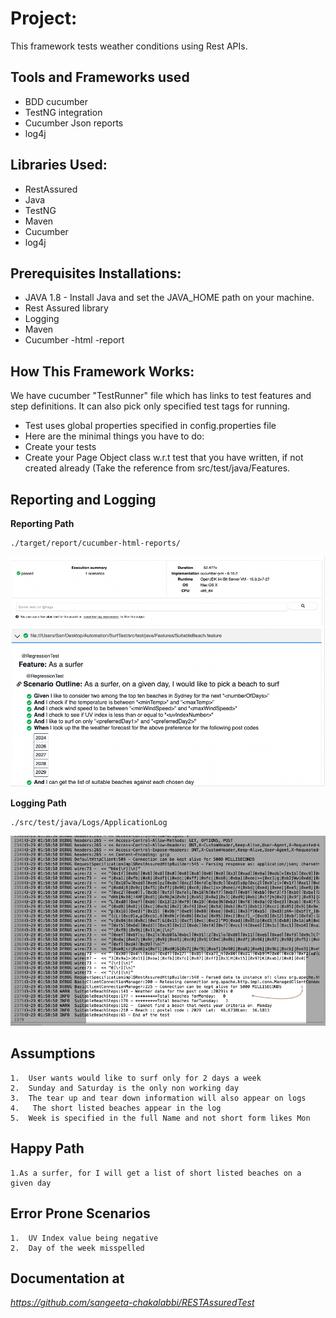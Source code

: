 # Project:
This framework tests weather conditions using Rest APIs.

## Tools and Frameworks used

* BDD cucumber
* TestNG integration
* Cucumber Json reports
* log4j 

## Libraries Used:

* RestAssured
* Java
* TestNG 
* Maven
* Cucumber
* log4j


## Prerequisites Installations:

* JAVA 1.8 - Install Java and set the JAVA_HOME path on your machine.
* Rest Assured library
* Logging
* Maven
* Cucumber -html -report


## How This Framework Works:

We have cucumber "TestRunner" file which has links to test features and step definitions.
It can also pick only specified test tags for running.
* Test uses global properties specified in config.properties file
* Here are the minimal things you have to do:
* Create your tests
* Create your Page Object class w.r.t test that you have written, if not created already (Take the reference from src/test/java/Features.



## Reporting and Logging
**Reporting Path**
```
./target/report/cucumber-html-reports/
```
![](https://github.com/sangeeta-chakalabbi/RESTAssuredTest/blob/main/mediaFiles/Report.png)


**Logging Path**
```
./src/test/java/Logs/ApplicationLog
```
![](https://github.com/sangeeta-chakalabbi/RESTAssuredTest/blob/main/mediaFiles/Logs.png)


## Assumptions

```
1.	User wants would like to surf only for 2 days a week
2.	Sunday and Saturday is the only non working day
3.	The tear up and tear down information will also appear on logs
4.   The short listed beaches appear in the log
5.  Week is specified in the full Name and not short form likes Mon 
```

## Happy Path

```
1.As a surfer, for I will get a list of short listed beaches on a given day
```


## Error Prone Scenarios

```
1. 	UV Index value being negative
2. 	Day of the week misspelled

```

## Documentation at

*https://github.com/sangeeta-chakalabbi/RESTAssuredTest*


